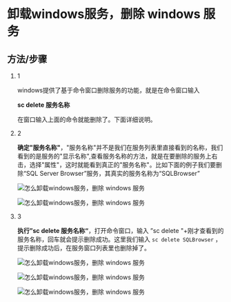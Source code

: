 # 卸载windows服务，删除 windows 服务

## 方法/步骤

1. 1

   windows提供了基于命令窗口删除服务的功能，就是在命令窗口输入

    **sc delete 服务名称**

   在窗口输入上面的命令就能删除了。下面详细说明。

2. 2

   **确定"服务名称"**，"服务名称"并不是我们在服务列表里直接看到的名称，我们看到的是服务的"显示名称",查看服务名称的方法，就是在要删除的服务上右击，选择"属性"，这时就能看到真正的"服务名称"。比如下面的例子我们要删除“SQL Server Browser”服务，其真实的服务名称为“SQLBrowser”

   ![怎么卸载windows服务，删除 windows 服务](https://cdn.jsdelivr.net/gh/xlc520/MyImage/MdImg/d9a8d2d2bb665159594c639f8fe23ea23b42c7a1.jpg)

   ![怎么卸载windows服务，删除 windows 服务](https://cdn.jsdelivr.net/gh/xlc520/MyImage/MdImg/116b1ae23ea23a424176d3a53733ec3835bbc0a1.jpg)

3. 3

   **执行”sc delete 服务名称“**，打开命令窗口，输入  ”sc delete "+刚才查看到的服务名称，回车就会提示删除成功。这里我们输入  `sc delete SQLBrowser` ，提示删除成功后，在服务窗口列表里也删除掉了。

   ![怎么卸载windows服务，删除 windows 服务](https://cdn.jsdelivr.net/gh/xlc520/MyImage/MdImg/a151a233ec3834bbffe3d1ea8714c27bd3823da6.jpg)

   ![怎么卸载windows服务，删除 windows 服务](https://cdn.jsdelivr.net/gh/xlc520/MyImage/MdImg/0d55dc7bd28286894d4ac40465f97fbd4d7c37a6.jpg)

   ![怎么卸载windows服务，删除 windows 服务](https://cdn.jsdelivr.net/gh/xlc520/MyImage/MdImg/7efc527c34b33c41c0b6a0f4887de137c8762ea6.jpg)

   